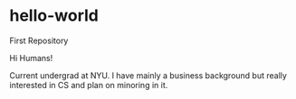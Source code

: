 # hello-world
First Repository 

Hi Humans! 

Current undergrad at NYU. I have mainly a business background 
but really interested in CS and plan on minoring in it. 
